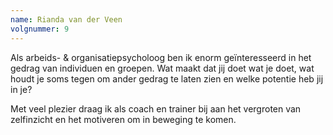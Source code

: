 ```yaml
---
name: Rianda van der Veen
volgnummer: 9
---
```


Als arbeids- & organisatiepsycholoog ben ik enorm geïnteresseerd in het gedrag van individuen en groepen. Wat maakt dat jij doet wat je doet, wat houdt je soms tegen om ander gedrag te laten zien en welke potentie heb jij in je?

Met veel plezier draag ik als coach en trainer bij aan het vergroten van zelfinzicht en het motiveren om in beweging te komen.
